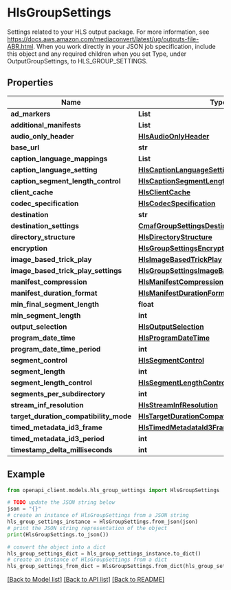 # HlsGroupSettings

Settings related to your HLS output package. For more information, see https://docs.aws.amazon.com/mediaconvert/latest/ug/outputs-file-ABR.html. When you work directly in your JSON job specification, include this object and any required children when you set Type, under OutputGroupSettings, to HLS_GROUP_SETTINGS.

## Properties

Name | Type | Description | Notes
------------ | ------------- | ------------- | -------------
**ad_markers** | **List** |  | [optional] 
**additional_manifests** | **List** |  | [optional] 
**audio_only_header** | [**HlsAudioOnlyHeader**](HlsAudioOnlyHeader.md) |  | [optional] 
**base_url** | **str** |  | [optional] 
**caption_language_mappings** | **List** |  | [optional] 
**caption_language_setting** | [**HlsCaptionLanguageSetting**](HlsCaptionLanguageSetting.md) |  | [optional] 
**caption_segment_length_control** | [**HlsCaptionSegmentLengthControl**](HlsCaptionSegmentLengthControl.md) |  | [optional] 
**client_cache** | [**HlsClientCache**](HlsClientCache.md) |  | [optional] 
**codec_specification** | [**HlsCodecSpecification**](HlsCodecSpecification.md) |  | [optional] 
**destination** | **str** |  | [optional] 
**destination_settings** | [**CmafGroupSettingsDestinationSettings**](CmafGroupSettingsDestinationSettings.md) |  | [optional] 
**directory_structure** | [**HlsDirectoryStructure**](HlsDirectoryStructure.md) |  | [optional] 
**encryption** | [**HlsGroupSettingsEncryption**](HlsGroupSettingsEncryption.md) |  | [optional] 
**image_based_trick_play** | [**HlsImageBasedTrickPlay**](HlsImageBasedTrickPlay.md) |  | [optional] 
**image_based_trick_play_settings** | [**HlsGroupSettingsImageBasedTrickPlaySettings**](HlsGroupSettingsImageBasedTrickPlaySettings.md) |  | [optional] 
**manifest_compression** | [**HlsManifestCompression**](HlsManifestCompression.md) |  | [optional] 
**manifest_duration_format** | [**HlsManifestDurationFormat**](HlsManifestDurationFormat.md) |  | [optional] 
**min_final_segment_length** | **float** |  | [optional] 
**min_segment_length** | **int** |  | [optional] 
**output_selection** | [**HlsOutputSelection**](HlsOutputSelection.md) |  | [optional] 
**program_date_time** | [**HlsProgramDateTime**](HlsProgramDateTime.md) |  | [optional] 
**program_date_time_period** | **int** |  | [optional] 
**segment_control** | [**HlsSegmentControl**](HlsSegmentControl.md) |  | [optional] 
**segment_length** | **int** |  | [optional] 
**segment_length_control** | [**HlsSegmentLengthControl**](HlsSegmentLengthControl.md) |  | [optional] 
**segments_per_subdirectory** | **int** |  | [optional] 
**stream_inf_resolution** | [**HlsStreamInfResolution**](HlsStreamInfResolution.md) |  | [optional] 
**target_duration_compatibility_mode** | [**HlsTargetDurationCompatibilityMode**](HlsTargetDurationCompatibilityMode.md) |  | [optional] 
**timed_metadata_id3_frame** | [**HlsTimedMetadataId3Frame**](HlsTimedMetadataId3Frame.md) |  | [optional] 
**timed_metadata_id3_period** | **int** |  | [optional] 
**timestamp_delta_milliseconds** | **int** |  | [optional] 

## Example

```python
from openapi_client.models.hls_group_settings import HlsGroupSettings

# TODO update the JSON string below
json = "{}"
# create an instance of HlsGroupSettings from a JSON string
hls_group_settings_instance = HlsGroupSettings.from_json(json)
# print the JSON string representation of the object
print(HlsGroupSettings.to_json())

# convert the object into a dict
hls_group_settings_dict = hls_group_settings_instance.to_dict()
# create an instance of HlsGroupSettings from a dict
hls_group_settings_from_dict = HlsGroupSettings.from_dict(hls_group_settings_dict)
```
[[Back to Model list]](../README.md#documentation-for-models) [[Back to API list]](../README.md#documentation-for-api-endpoints) [[Back to README]](../README.md)


